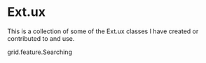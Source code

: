 Ext.ux
================================

This is a collection of some of the Ext.ux classes I have created or contributed to and use.

grid.feature.Searching